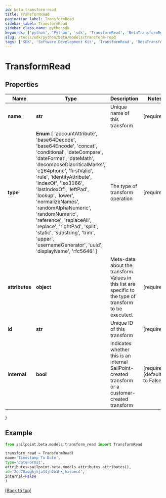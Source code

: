 ```yaml
---
id: beta-transform-read
title: TransformRead
pagination_label: TransformRead
sidebar_label: TransformRead
sidebar_class_name: pythonsdk
keywords: ['python', 'Python', 'sdk', 'TransformRead', 'BetaTransformRead'] 
slug: /tools/sdk/python/beta/models/transform-read
tags: ['SDK', 'Software Development Kit', 'TransformRead', 'BetaTransformRead']
---
```


# TransformRead


## Properties

Name | Type | Description | Notes
------------ | ------------- | ------------- | -------------
**name** | **str** | Unique name of this transform | [required]
**type** |  **Enum** [  'accountAttribute',    'base64Decode',    'base64Encode',    'concat',    'conditional',    'dateCompare',    'dateFormat',    'dateMath',    'decomposeDiacriticalMarks',    'e164phone',    'firstValid',    'rule',    'identityAttribute',    'indexOf',    'iso3166',    'lastIndexOf',    'leftPad',    'lookup',    'lower',    'normalizeNames',    'randomAlphaNumeric',    'randomNumeric',    'reference',    'replaceAll',    'replace',    'rightPad',    'split',    'static',    'substring',    'trim',    'upper',    'usernameGenerator',    'uuid',    'displayName',    'rfc5646' ] | The type of transform operation | [required]
**attributes** | **object** | Meta-data about the transform. Values in this list are specific to the type of transform to be executed. | [required]
**id** | **str** | Unique ID of this transform | [required]
**internal** | **bool** | Indicates whether this is an internal SailPoint-created transform or a customer-created transform | [required][default to False]
}

## Example

```python
from sailpoint.beta.models.transform_read import TransformRead

transform_read = TransformRead(
name='Timestamp To Date',
type='dateFormat',
attributes=sailpoint.beta.models.attributes.attributes(),
id='2cd78adghjkja34jh2b1hkjhasuecd',
internal=False
)

```
[[Back to top]](#) 


